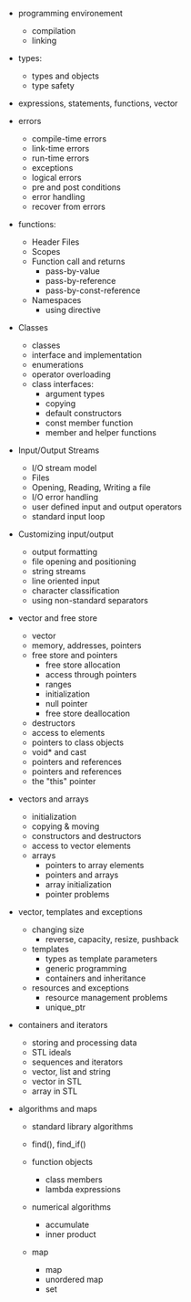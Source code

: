 - programming environement
  - compilation
  - linking

- types:
  - types and objects
  - type safety
- expressions, statements, functions, vector
- errors
  - compile-time errors
  - link-time errors
  - run-time errors
  - exceptions
  - logical errors
  - pre and post conditions
  - error handling
  - recover from errors

- functions:
  - Header Files
  - Scopes
  - Function call and returns
    - pass-by-value
    - pass-by-reference
    - pass-by-const-reference
  - Namespaces
    - using directive
- Classes
  - classes
  - interface and implementation
  - enumerations
  - operator overloading
  - class interfaces:
    - argument types
    - copying
    - default constructors
    - const member function
    - member and helper functions
  
- Input/Output Streams
  - I/O stream model
  - Files
  - Opening, Reading, Writing a file
  - I/O error handling
  - user defined input and output operators
  - standard input loop

- Customizing input/output
  - output formatting
  - file opening and positioning
  - string streams
  - line oriented input
  - character classification
  - using non-standard separators

- vector and free store
  - vector
  - memory, addresses, pointers
  - free store and pointers
    - free store allocation
    - access through pointers
    - ranges
    - initialization
    - null pointer
    - free store deallocation
  - destructors
  - access to elements
  - pointers to class objects
  - void* and cast
  - pointers and references
  - pointers and references
  - the "this" pointer

- vectors and arrays
  - initialization
  - copying & moving
  - constructors and destructors
  - access to vector elements
  - arrays
    - pointers to array elements
    - pointers and arrays
    - array initialization
    - pointer problems
  
- vector, templates and exceptions
  - changing size
    - reverse, capacity, resize, pushback
  - templates
    - types as template parameters
    - generic programming
    - containers and inheritance
  - resources and exceptions
    - resource management problems
    - unique_ptr
  
- containers and iterators
  - storing and processing data
  - STL ideals
  - sequences and iterators
  - vector, list and string
  - vector in STL
  - array in STL

- algorithms and maps
  - standard library algorithms
  - find(), find_if()
  - function objects
    - class members
    - lambda expressions
  - numerical algorithms
    - accumulate
    - inner product
  
  - map
    - map
    - unordered map
    - set
